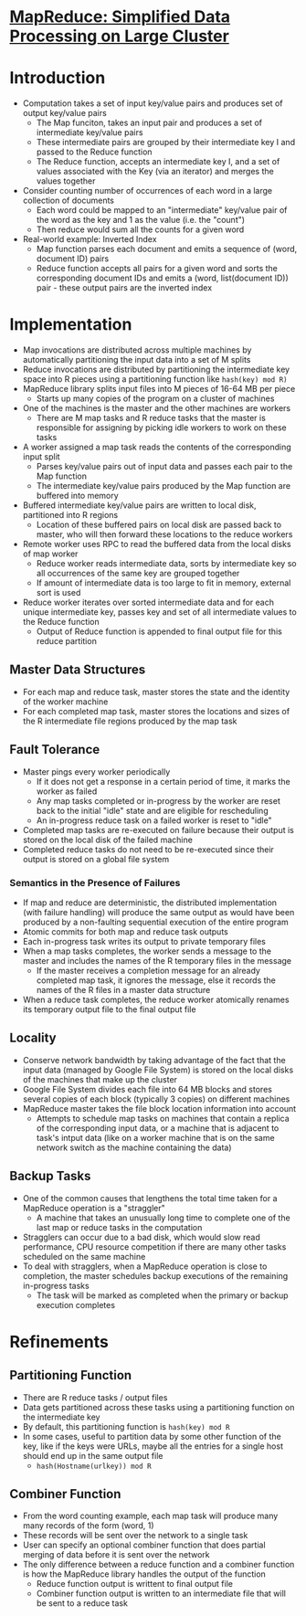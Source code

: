 # [MapReduce: Simplified Data Processing on Large Cluster](https://static.googleusercontent.com/media/research.google.com/en//archive/mapreduce-osdi04.pdf)

# Introduction

* Computation takes a set of input key/value pairs and produces set of output key/value pairs
  * The Map funciton, takes an input pair and produces a set of intermediate key/value pairs
  * These intermediate pairs are grouped by their intermediate key I and passed to the Reduce function
  * The Reduce function, accepts an intermediate key I, and a set of values associated with the Key (via an iterator) and merges the values together
* Consider counting number of occurrences of each word in a large collection of documents
  * Each word could be mapped to an "intermediate" key/value pair of the word as the key and 1 as the value (i.e. the "count")
  * Then reduce would sum all the counts for a given word
* Real-world example: Inverted Index
  * Map function parses each document and emits a sequence of (word, document ID) pairs
  * Reduce function accepts all pairs for a given word and sorts the corresponding document IDs and emits a (word, list(document ID)) pair - these output pairs are the inverted index

# Implementation

* Map invocations are distributed across multiple machines by automatically partitioning the input data into a set of M splits
* Reduce invocations are distributed by partitioning the intermediate key space into R pieces using a partitioning function like `hash(key) mod R)`
* MapReduce library splits input files into M pieces of 16-64 MB per piece
  * Starts up many copies of the program on a cluster of machines
* One of the machines is the master and the other machines are workers
  * There are M map tasks and R reduce tasks that the master is responsible for assigning by picking idle workers to work on these tasks
* A worker assigned a map task reads the contents of the corresponding input split
  * Parses key/value pairs out of input data and passes each pair to the Map function
  * The intermediate key/value pairs produced by the Map function are buffered into memory
* Buffered intermediate key/value pairs are written to local disk, partitioned into R regions
  * Location of these buffered pairs on local disk are passed back to master, who will then forward these locations to the reduce workers
* Remote worker uses RPC to read the buffered data from the local disks of map worker
  * Reduce worker reads intermediate data, sorts by intermediate key so all occurrences of the same key are grouped together
  * If amount of intermediate data is too large to fit in memory, external sort is used
* Reduce worker iterates over sorted intermediate data and for each unique intermediate key, passes key and set of all intermediate values to the Reduce function
  * Output of Reduce function is appended to final output file for this reduce partition

## Master Data Structures

* For each map and reduce task, master stores the state and the identity of the worker machine
* For each completed map task, master stores the locations and sizes of the R intermediate file regions produced by the map task

## Fault Tolerance

* Master pings every worker periodically
  * If it does not get a response in a certain period of time, it marks the worker as failed
  * Any map tasks completed or in-progress by the worker are reset back to the initial "idle" state and are eligible for rescheduling
  * An in-progress reduce task on a failed worker is reset to "idle"
* Completed map tasks are re-executed on failure because their output is stored on the local disk of the failed machine
* Completed reduce tasks do not need to be re-executed since their output is stored on a global file system

### Semantics in the Presence of Failures

* If map and reduce are deterministic, the distributed implementation (with failure handling) will produce the same output as would have been produced by a non-faulting sequential execution of the entire program
* Atomic commits for both map and reduce task outputs
* Each in-progress task writes its output to private temporary files
* When a map tasks completes, the worker sends a message to the master and includes the names of the R temporary files in the message
  * If the master receives a completion message for an already completed map task, it ignores the message, else it records the names of the R files in a master data structure
* When a reduce task completes, the reduce worker atomically renames its temporary output file to the final output file

## Locality

* Conserve network bandwidth by taking advantage of the fact that the input data (managed by Google File System) is stored on the local disks of the machines that make up the cluster
* Google File System divides each file into 64 MB blocks and stores several copies of each block (typically 3 copies) on different machines
* MapReduce master takes the file block location information into account
  * Attempts to schedule map tasks on machines that contain a replica of the corresponding input data, or a machine that is adjacent to task's intput data (like on a worker machine that is on the same network switch as the machine containing the data)

## Backup Tasks

* One of the common causes that lengthens the total time taken for a MapReduce operation is a "straggler"
  * A machine that takes an unusually long time to complete one of the last map or reduce tasks in the computation
* Stragglers can occur due to a bad disk, which would slow read performance, CPU resource competition if there are many other tasks scheduled on the same machine
* To deal with stragglers, when a MapReduce operation is close to completion, the master schedules backup executions of the remaining in-progress tasks
  * The task will be marked as completed when the primary or backup execution completes

# Refinements

## Partitioning Function

* There are R reduce tasks / output files
* Data gets partitioned across these tasks using a partitioning function on the intermediate key
* By default, this partitioning function is `hash(key) mod R`
* In some cases, useful to partition data by some other function of the key, like if the keys were URLs, maybe all the entries for a single host should end up in the same output file
  * `hash(Hostname(urlkey)) mod R`

## Combiner Function

* From the word counting example, each map task will produce many many records of the form (word, 1)
* These records will be sent over the network to a single task
* User can specify an optional combiner function that does partial merging of data before it is sent over the network
* The only difference between a reduce function and a combiner function is how the MapReduce library handles the output of the function
  * Reduce function output is writtent to final output file
  * Combiner function output is written to an intermediate file that will be sent to a reduce task
